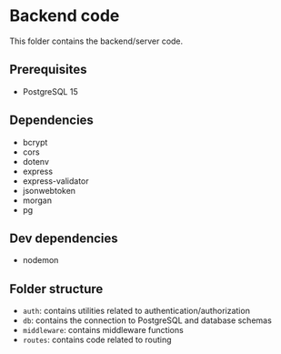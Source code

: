 # Backend code

This folder contains the backend/server code.

## Prerequisites

- PostgreSQL 15

## Dependencies

- bcrypt
- cors
- dotenv
- express
- express-validator
- jsonwebtoken
- morgan
- pg

## Dev dependencies

- nodemon

## Folder structure

- `auth`: contains utilities related to authentication/authorization
- `db`: contains the connection to PostgreSQL and database schemas
- `middleware`: contains middleware functions
- `routes`: contains code related to routing
